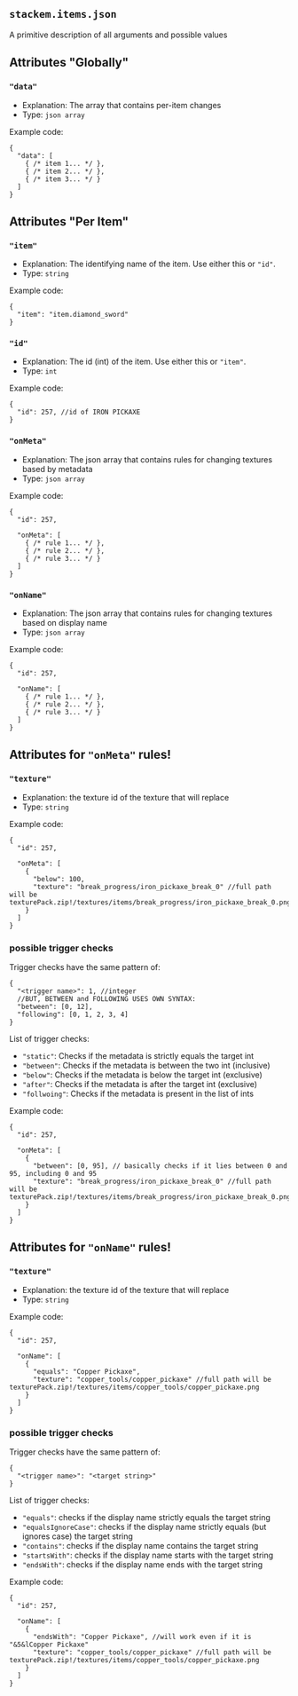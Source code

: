 ## `stackem.items.json`

A primitive description of all arguments and possible values

## Attributes "Globally"

### `"data"`
- Explanation: The array that contains per-item changes
- Type: `json array`

Example code:
```json5
{
  "data": [
    { /* item 1... */ },
    { /* item 2... */ },
    { /* item 3... */ }
  ]
}
```

## Attributes "Per Item"

### `"item"`
- Explanation: The identifying name of the item. Use either this or `"id"`.
- Type: `string`

Example code:
```json5
{
  "item": "item.diamond_sword"
}
```

### `"id"`
- Explanation: The id (int) of the item. Use either this or `"item"`.
- Type: `int`

Example code:
```json5
{
  "id": 257, //id of IRON PICKAXE
}
```

### `"onMeta"`
- Explanation: The json array that contains rules for changing textures based by metadata
- Type: `json array`

Example code:
```json5
{
  "id": 257,
  
  "onMeta": [
    { /* rule 1... */ },
    { /* rule 2... */ },
    { /* rule 3... */ }
  ]
}
```

### `"onName"`
- Explanation: The json array that contains rules for changing textures based on display name
- Type: `json array`

Example code:
```json5
{
  "id": 257,
  
  "onName": [
    { /* rule 1... */ },
    { /* rule 2... */ },
    { /* rule 3... */ }
  ]
}
```

## Attributes for `"onMeta"` rules!

### `"texture"`
- Explanation: the texture id of the texture that will replace
- Type: `string`

Example code:
```json5
{
  "id": 257,
  
  "onMeta": [
    {
      "below": 100,
      "texture": "break_progress/iron_pickaxe_break_0" //full path will be texturePack.zip!/textures/items/break_progress/iron_pickaxe_break_0.png
    }
  ]
}
```

### possible trigger checks
Trigger checks have the same pattern of:
```json5
{
  "<trigger name>": 1, //integer
  //BUT, BETWEEN and FOLLOWING USES OWN SYNTAX:
  "between": [0, 12],
  "following": [0, 1, 2, 3, 4]
}
```

List of trigger checks:
- `"static"`: Checks if the metadata is strictly equals the target int
- `"between"`: Checks if the metadata is between the two int (inclusive)
- `"below"`: Checks if the metadata is below the target int (exclusive)
- `"after"`: Checks if the metadata is after the target int (exclusive)
- `"follwoing"`: Checks if the metadata is present in the list of ints

Example code:
```json5
{
  "id": 257,

  "onMeta": [
    {
      "between": [0, 95], // basically checks if it lies between 0 and 95, including 0 and 95
      "texture": "break_progress/iron_pickaxe_break_0" //full path will be texturePack.zip!/textures/items/break_progress/iron_pickaxe_break_0.png
    }
  ]
}
```

## Attributes for `"onName"` rules!

### `"texture"`
- Explanation: the texture id of the texture that will replace
- Type: `string`

Example code:
```json5
{
  "id": 257,
  
  "onName": [
    {
      "equals": "Copper Pickaxe",
      "texture": "copper_tools/copper_pickaxe" //full path will be texturePack.zip!/textures/items/copper_tools/copper_pickaxe.png
    }
  ]
}
```

### possible trigger checks
Trigger checks have the same pattern of:
```json5
{
  "<trigger name>": "<target string>"
}
```

List of trigger checks:
- `"equals"`: checks if the display name strictly equals the target string
- `"equalsIgnoreCase"`: checks if the display name strictly equals (but ignores case) the target string
- `"contains"`: checks if the display name contains the target string
- `"startsWith"`: checks if the display name starts with the target string
- `"endsWith"`: checks if the display name ends with the target string

Example code:
```json5
{
  "id": 257,

  "onName": [
    {
      "endsWith": "Copper Pickaxe", //will work even if it is "&5&lCopper Pickaxe"
      "texture": "copper_tools/copper_pickaxe" //full path will be texturePack.zip!/textures/items/copper_tools/copper_pickaxe.png
    }
  ]
}
```